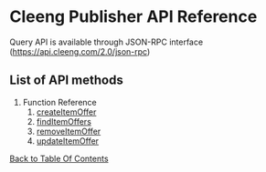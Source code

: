 Cleeng Publisher API Reference
==============================

Query API is available through JSON-RPC interface (https://api.cleeng.com/2.0/json-rpc)

List of API methods
-------------------

1. Function Reference
    1. [createItemOffer](wiki/Reference/Publisher%20API/Functions/createItemOffer)
    2. [findItemOffers](wiki/Reference/Publisher%20API/Functions/findItemOffers)
    3. [removeItemOffer](wiki/Reference/Publisher%20API/Functions/removeItemOffer)
    4. [updateItemOffer](wiki/Reference/Publisher%20API/Functions/updateItemOffer)

[Back to Table Of Contents](wiki/Reference)